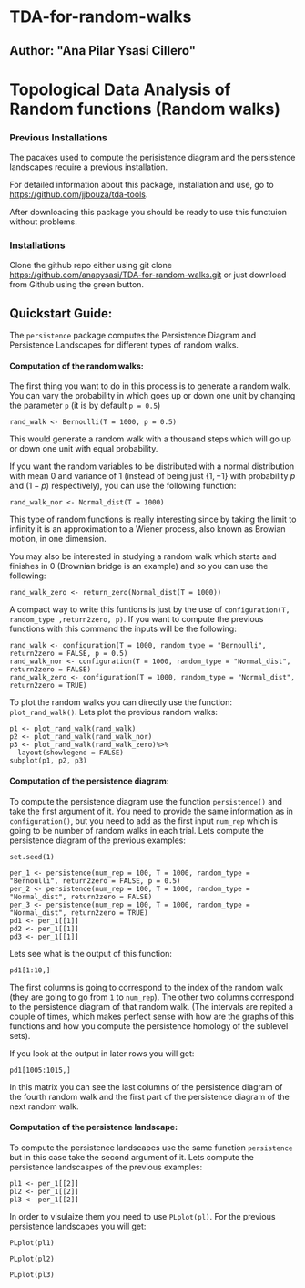 # TDA-for-random-walks
## Author: "Ana Pilar Ysasi Cillero"



# Topological Data Analysis of Random functions (Random walks)

### Previous Installations

The pacakes used to compute the perisistence diagram and the persistence landscapes require a previous installation. 

For detailed information about this package, installation and use, go to <https://github.com/jjbouza/tda-tools>.

After downloading this package you should be ready to use this functuion without problems.


### Installations

Clone the github repo either using git clone <https://github.com/anapysasi/TDA-for-random-walks.git> or just download from Github using the green button.


## Quickstart Guide:

The ```persistence``` package computes the Persistence Diagram and Persistence Landscapes for different types of random walks.



#### Computation of the random walks:

The first thing you want to do in this process is to generate a random walk. You can vary the probability in which goes up or down one unit by changing the parameter ```p``` (it is by default ```p = 0.5```) 
```{r, echo=TRUE}
rand_walk <- Bernoulli(T = 1000, p = 0.5)
```

This would generate a random walk with a thousand steps which will go up or down one unit with equal probability.

If you want the random variables to be distributed with a normal distribution with mean $0$ and variance of $1$ (instead of being just {$1,-1$} with probability $p$ and $(1-p)$ respectively), you can use the following function:
```{r, echo=TRUE}
rand_walk_nor <- Normal_dist(T = 1000)
```

This type of random functions is really interesting since by taking the limit to infinity it is an approximation to a Wiener process, also known as Browian motion, in one dimension.

You may also be interested in studying a random walk which starts and finishes in $0$ (Brownian bridge is an example) and so you can use the following:
```{r, echo=TRUE}
rand_walk_zero <- return_zero(Normal_dist(T = 1000))
```

A compact way to write this funtions is just by the use of ```configuration(T, random_type ,return2zero, p)```. If you want to compute the previous functions with this command the inputs will be the following:
```{r, echo=TRUE} 
rand_walk <- configuration(T = 1000, random_type = "Bernoulli", return2zero = FALSE, p = 0.5)
rand_walk_nor <- configuration(T = 1000, random_type = "Normal_dist", return2zero = FALSE)
rand_walk_zero <- configuration(T = 1000, random_type = "Normal_dist", return2zero = TRUE)
```
To plot the random walks you can directly use the function: ```plot_rand_walk()```. Lets plot the previous random walks:

```{r, echo=TRUE}
p1 <- plot_rand_walk(rand_walk)
p2 <- plot_rand_walk(rand_walk_nor)
p3 <- plot_rand_walk(rand_walk_zero)%>%
  layout(showlegend = FALSE)
subplot(p1, p2, p3)
```

#### Computation of the persistence diagram:

To compute the persistence diagram use the function ```persistence()``` and take the first argument of it. You need to provide the same information as in ```configuration()```, but you need to add as the first input ```num_rep``` which is going to be number of random walks in each trial. Lets compute the persistence diagram of the previous examples:
```{r, echo=FALSE}
set.seed(1)
``` 
```{r, echo=TRUE}
per_1 <- persistence(num_rep = 100, T = 1000, random_type = "Bernoulli", return2zero = FALSE, p = 0.5)
per_2 <- persistence(num_rep = 100, T = 1000, random_type = "Normal_dist", return2zero = FALSE)
per_3 <- persistence(num_rep = 100, T = 1000, random_type = "Normal_dist", return2zero = TRUE)
pd1 <- per_1[[1]]
pd2 <- per_1[[1]]
pd3 <- per_1[[1]]
```

Lets see what is the output of this function:
```{r, echo=TRUE}
pd1[1:10,]
```

The first columns is going to correspond to the index of the random walk (they are going to go from ```1``` to ```num_rep```). The other two columns correspond to the persistence diagram of that random walk. (The intervals are repited a couple of times, which makes perfect sense with how are the graphs of this functions and how you compute the persistence homology of the sublevel sets). 

If you look at the output in later rows you will get:
```{r, echo=TRUE}
pd1[1005:1015,]
```

In this matrix you can see the last columns of the persistence diagram of the fourth random walk and the first part of the persistence diagram of the next random walk. 
   

#### Computation of the persistence landscape:

To compute the persistence landscapes use the same function ```persistence``` but in this case take the second argument of it. Lets compute the persistence landscaspes of the previous examples:
```{r, echo=TRUE}
pl1 <- per_1[[2]]
pl2 <- per_1[[2]]
pl3 <- per_1[[2]]
```

In order to visulaize them you need to use ```PLplot(pl)```. For the previous persistence landscapes you will get:
```{r, echo=FALSE}
PLplot(pl1)
```
```{r, echo=FALSE}
PLplot(pl2)
```
```{r, echo=FALSE}
PLplot(pl3)
```
